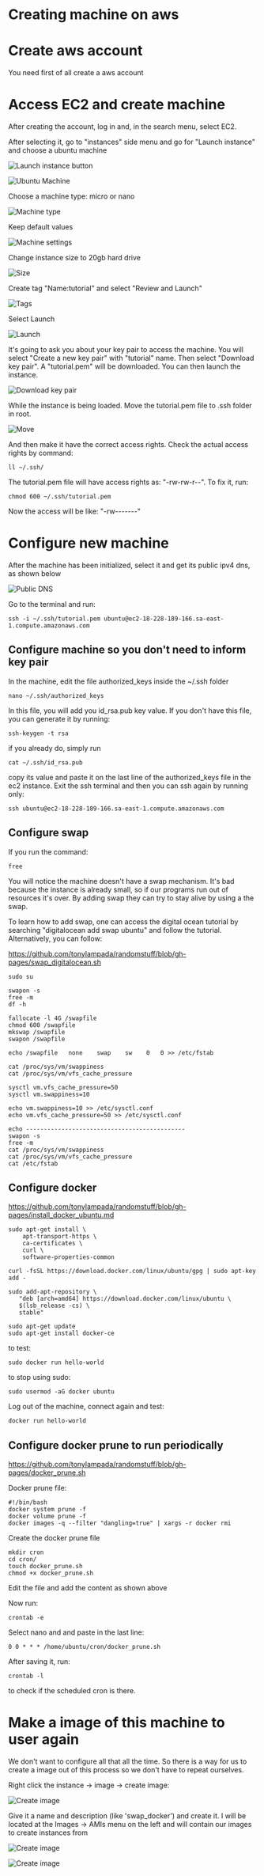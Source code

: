 # Creating machine on aws

# Create aws account

You need first of all create a aws account

# Access EC2 and create machine

After creating the account, log in and, in the search menu, select EC2.

After selecting it, go to "instances" side menu and go for "Launch instance" and choose a ubuntu machine

![Launch instance button](img/lanch-instance.png)

![Ubuntu Machine](img/02.png)

Choose a machine type: micro or nano

![Machine type](img/03.png)

Keep default values

![Machine settings](img/04.png)

Change instance size to 20gb hard drive

![Size](img/05.png)

Create tag "Name:tutorial" and select "Review and Launch"

![Tags](img/06.png)

Select Launch

![Launch](img/07.png)

It's going to ask you about your key pair to access the machine. You will select "Create a new key pair" with "tutorial" name. Then select "Download key pair". A "tutorial.pem" will be downloaded. You can then launch the instance.

![Download key pair](img/09.png)

While the instance is being loaded. Move the tutorial.pem file to .ssh folder in root.

![Move](img/08.png)

And then make it have the correct access rights. Check the actual access rights by command:

```
ll ~/.ssh/
```
The tutorial.pem file will have access rights as: "-rw-rw-r--". To fix it, run:

```
chmod 600 ~/.ssh/tutorial.pem
```

Now the access will be like: "-rw-------"

# Configure new machine

After the machine has been initialized, select it and get its public ipv4 dns, as shown below

![Public DNS](img/10.png)

Go to the terminal and run:

```
ssh -i ~/.ssh/tutorial.pem ubuntu@ec2-18-228-189-166.sa-east-1.compute.amazonaws.com
```
## Configure machine so you don't need to inform key pair

In the machine, edit the file authorized_keys inside the ~/.ssh folder

```
nano ~/.ssh/authorized_keys
```

In this file, you will add you id_rsa.pub key value. If you don't have this file, you can generate it by running:

```
ssh-keygen -t rsa
```

if you already do, simply run

```
cat ~/.ssh/id_rsa.pub
```

copy its value and paste it on the last line of the authorized_keys file in the ec2 instance. Exit the ssh terminal and then you can ssh again by running only:

```
ssh ubuntu@ec2-18-228-189-166.sa-east-1.compute.amazonaws.com
```
## Configure swap

If you run the command:

```
free
```

You will notice the machine doesn't have a swap mechanism. It's bad because the instance is already small, so if our programs run out of resources it's over. By adding swap they can try to stay alive by using a the swap.

To learn how to add swap, one can access the digital ocean tutorial by searching "digitalocean add swap ubuntu" and follow the tutorial. Alternatively, you can follow:

https://github.com/tonylampada/randomstuff/blob/gh-pages/swap_digitalocean.sh

```
sudo su

swapon -s
free -m
df -h

fallocate -l 4G /swapfile
chmod 600 /swapfile
mkswap /swapfile
swapon /swapfile

echo /swapfile   none    swap    sw    0   0 >> /etc/fstab

cat /proc/sys/vm/swappiness
cat /proc/sys/vm/vfs_cache_pressure

sysctl vm.vfs_cache_pressure=50
sysctl vm.swappiness=10

echo vm.swappiness=10 >> /etc/sysctl.conf
echo vm.vfs_cache_pressure=50 >> /etc/sysctl.conf

echo ---------------------------------------------
swapon -s
free -m
cat /proc/sys/vm/swappiness
cat /proc/sys/vm/vfs_cache_pressure
cat /etc/fstab
```

## Configure docker

https://github.com/tonylampada/randomstuff/blob/gh-pages/install_docker_ubuntu.md

```
sudo apt-get install \
    apt-transport-https \
    ca-certificates \
    curl \
    software-properties-common

curl -fsSL https://download.docker.com/linux/ubuntu/gpg | sudo apt-key add -

sudo add-apt-repository \
   "deb [arch=amd64] https://download.docker.com/linux/ubuntu \
   $(lsb_release -cs) \
   stable"

sudo apt-get update
sudo apt-get install docker-ce

```

to test:

```
sudo docker run hello-world
```

to stop using sudo:

```
sudo usermod -aG docker ubuntu
```

Log out of the machine, connect again and test:

```
docker run hello-world
```

## Configure docker prune to run periodically

https://github.com/tonylampada/randomstuff/blob/gh-pages/docker_prune.sh


Docker prune file:

```
#!/bin/bash
docker system prune -f
docker volume prune -f
docker images -q --filter "dangling=true" | xargs -r docker rmi
```

Create the docker prune file

```
mkdir cron
cd cron/
touch docker_prune.sh
chmod +x docker_prune.sh
```
Edit the file and add the content as shown above

Now run:

```
crontab -e
```
Select nano and and paste in the last line:

```
0 0 * * * /home/ubuntu/cron/docker_prune.sh
```

After saving it, run:

```
crontab -l
```

to check if the scheduled cron is there.

# Make a image of this machine to user again

We don't want to configure all that all the time. So there is a way for us to create a image out of this process so we don't have to repeat ourselves.

Right click the instance -> image -> create image:

![Create image](img/11.png)

Give it a name and description (like 'swap_docker') and create it. I will be located at the Images -> AMIs menu on the left and will contain our images to create instances from

![Create image](img/12.png)

![Create image](img/13.png)